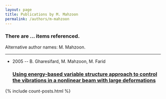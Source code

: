 ```yaml
---
layout: page
title: Publications by M. Mahzoon
permalink: /authors/m-mahzoon
---
```


<h3 id="number-posts">There are ... items referenced.</h3>
<p id='info-authors'>Alternative author names: M. Mahzoon.</p>
<hr />
<ul class="post-list">
<li><span class='post-meta'>2005 -- B. Gharesifard, M. Mahzoon, M. Farid</span><h3><a class='post-link' href="{{ site.baseurl }}/using-energy-based-variable-structure-approach-to-control-the-vibrations-in-a-nonlinear-beam-with-large-deformations">Using energy-based variable structure approach to control the vibrations in a nonlinear beam with large deformations</a></h3></li>

</ul>
{% include count-posts.html %}
